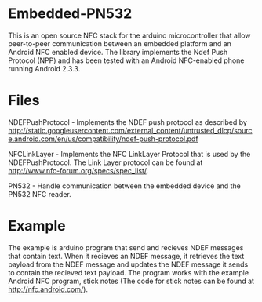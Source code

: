 Embedded-PN532
==============

This is an open source NFC stack for the arduino microcontroller that allow peer-to-peer 
communication between an embedded platform and an Android NFC enabled device. The 
library implements the Ndef Push Protocol (NPP) and has been tested with an Android NFC-enabled phone
running Android 2.3.3.


Files
==============
NDEFPushProtocol - Implements the NDEF push protocol as described by http://static.googleusercontent.com/external_content/untrusted_dlcp/source.android.com/en/us/compatibility/ndef-push-protocol.pdf

NFCLinkLayer - Implements the NFC LinkLayer Protocol that is used by the NDEFPushProtocol. The Link Layer protocol
               can be found at http://www.nfc-forum.org/specs/spec_list/.

PN532 - Handle communication between the embedded device and the PN532 NFC reader.


Example
==============
The example is arduino program that send and recieves NDEF messages that contain text. When it recieves an 
NDEF message, it retrieves the text payload from the NDEF message and updates the NDEF message it sends to 
contain the recieved text payload. The program works with the example Android NFC program, stick notes 
(The code for stick notes can be found at http://nfc.android.com/).